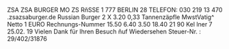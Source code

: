 ZSA ZSA BURGER MO ZS RňSSE 1 777 BERLIN 28 TELEFON: 030 219 13 470 .zsazsaburger.de Russian Burger 2 X 3.20 0,33 Tannenzäpfle MwstVatig^ Netto 1 EURO Rechnungs-Nummer 15.50 6.40 3.50 18.40 21 90 Kel lner 7 25.02. 19 Vielen Dank für Ihren Besuch ňuf Wiedersehen Steuer-Nr. : 29/402/31876